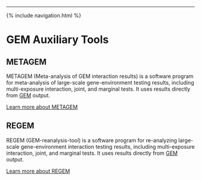 ---
{% include navigation.html %}

# GEM Auxiliary Tools

## METAGEM


METAGEM (Meta-analysis of GEM interaction results) is a software program for meta-analysis of large-scale gene-environment testing results, including multi-exposure interaction, joint, and marginal tests. It uses results directly from [GEM](https://github.com/large-scale-gxe-methods/GEM) output.

[Learn more about METAGEM](https://github.com/large-scale-gxe-methods/METAGEM)



## REGEM

REGEM (GEM-reanalysis-tool) is a software program for re-analyzing large-scale gene-environment interaction testing results, including multi-exposure interaction, joint, and marginal tests. It uses results directly from [GEM](https://github.com/large-scale-gxe-methods/GEM) output.

[Learn more about REGEM](https://github.com/large-scale-gxe-methods/REGEM)
<br />

